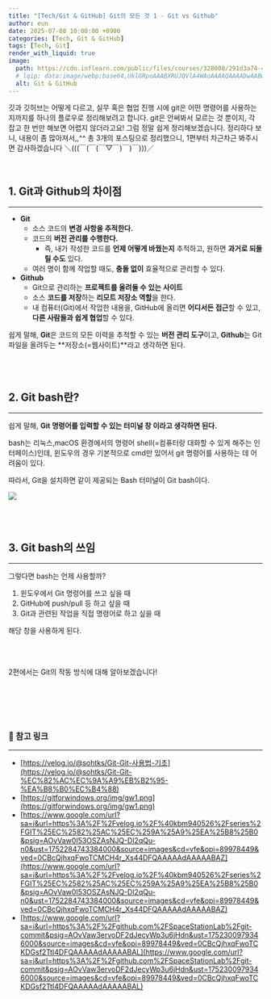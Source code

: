 ```yaml
---
title: "[Tech/Git & GitHub] Git의 모든 것 1 - Git vs Github"
author: eun
date: 2025-07-08 10:00:00 +0900
categories: [Tech, Git & GitHub]
tags: [Tech, Git]
render_with_liquid: true
image:
  path: https://cdn.inflearn.com/public/files/courses/328008/291d3a74-4c8a-434c-b2e3-73112724da17/328284-1.png
  # lqip: data:image/webp;base64,UklGRpoAAABXRUJQVlA4WAoAAAAQAAAADwAABwAAQUxQSDIAAAARL0AmbZurmr57yyIiqE8oiG0bejIYEQTgqiDA9vqnsUSI6H+oAERp2HZ65qP/VIAWAFZQOCBCAAAA8AEAnQEqEAAIAAVAfCWkAALp8sF8rgRgAP7o9FDvMCkMde9PK7euH5M1m6VWoDXf2FkP3BqV0ZYbO6NA/VFIAAAA
  alt: Git & GitHub
---
```



깃과 깃허브는 어떻게 다르고, 실무 혹은 협업 진행 시에 git은 어떤 명령어를 사용하는지까지를 하나의 플로우로 정리해보려고 합니다. git은 안써봐서 모르는 것 뿐이지, 각 잡고 한 번만 해보면 어렵지 않더라고요! 그럼 정말 쉽게 정리해보겠습니다. 정리하다 보니, 내용이 좀 많아져서,,^^ 총 3개의 포스팅으로 정리했으니, 1편부터 차근차근 봐주시면 감사하겠습니다 ＼(((￣(￣(￣▽￣)￣)￣)))／

<br>

## 1. Git과 Github의 차이점

---

- **Git**
    - 소스 코드의 **변경 사항을 추적한다.**
    - 코드의 **버전 관리를 수행한다.**
        - 즉, 내가 작성한 코드를 **언제 어떻게 바꿨는지** 추적하고, 원하면 **과거로 되돌릴 수도** 있다.
    - 여러 명이 함께 작업할 때도, **충돌 없이** 효율적으로 관리할 수 있다.
- **Github**
    - Git으로 관리하는 **프로젝트를 올려둘 수 있는** **사이트**
    - 소스 **코드를 저장**하는 **리모트 저장소 역할**을 한다.
    - 내 컴퓨터(Git)에서 작업한 내용을, GitHub에 올리면 **어디서든 접근**할 수 있고, **다른 사람들과 쉽게 협업**할 수 있다.

쉽게 말해, **Git**은 코드의 모든 이력을 추적할 수 있는 **버전 관리 도구**이고, **Github**는 Git 파일을 올려두는 **저장소(=웹사이트)**라고 생각하면 된다.

<br><br>

## 2. Git bash란?

---

쉽게 말해, **Git 명령어를 입력할 수 있는 터미널 창 이라고 생각하면 된다.**

bash는 리눅스,macOS 환경에서의 명령어 shell(=컴퓨터랑 대화할 수 있게 해주는 인터페이스)인데, 윈도우의 경우 기본적으로 cmd만 있어서 git 명령어를 사용하는 데 어려움이 있다. 

따라서, Git을 설치하면 같이 제공되는 Bash 터미널이 Git bash이다.

![](https://gitforwindows.org/img/gw1.png)

<br><br>

## 3. Git bash의 쓰임

---

그렇다면 bash는 언제 사용할까?

1. 윈도우에서 Git 명령어를 쓰고 싶을 때
2. GitHub에 push/pull 등 하고 싶을 때
3. Git과 관련된 작업을 직접 명령어로 하고 싶을 때

해당 창을 사용하게 된다.

<br><br>

2편에서는 Git의 작동 방식에 대해 알아보겠습니다!

<br><br><br><br>

### 🔗 참고 링크

---

- [https://velog.io/@sohtks/Git-Git-사용법-기초](https://velog.io/@sohtks/Git-Git-%EC%82%AC%EC%9A%A9%EB%B2%95-%EA%B8%B0%EC%B4%88)
- [https://gitforwindows.org/img/gw1.png](https://gitforwindows.org/img/gw1.png)
- [https://www.google.com/url?sa=i&url=https%3A%2F%2Fvelog.io%2F%40kbm940526%2Fseries%2FGIT%25EC%2582%25AC%25EC%259A%25A9%25EA%25B8%25B0&psig=AOvVaw0I53OSZAsNJQ-Dl2qQu-n0&ust=1752284743384000&source=images&cd=vfe&opi=89978449&ved=0CBcQjhxqFwoTCMCH4r_Xs44DFQAAAAAdAAAAABAZ](https://www.google.com/url?sa=i&url=https%3A%2F%2Fvelog.io%2F%40kbm940526%2Fseries%2FGIT%25EC%2582%25AC%25EC%259A%25A9%25EA%25B8%25B0&psig=AOvVaw0I53OSZAsNJQ-Dl2qQu-n0&ust=1752284743384000&source=images&cd=vfe&opi=89978449&ved=0CBcQjhxqFwoTCMCH4r_Xs44DFQAAAAAdAAAAABAZ)
- [https://www.google.com/url?sa=i&url=https%3A%2F%2Fgithub.com%2FSpaceStationLab%2Fgit-commit&psig=AOvVaw3ervoDF2dJecyWp3u6jHdn&ust=1752300979346000&source=images&cd=vfe&opi=89978449&ved=0CBcQjhxqFwoTCKDGsf2TtI4DFQAAAAAdAAAAABAL](https://www.google.com/url?sa=i&url=https%3A%2F%2Fgithub.com%2FSpaceStationLab%2Fgit-commit&psig=AOvVaw3ervoDF2dJecyWp3u6jHdn&ust=1752300979346000&source=images&cd=vfe&opi=89978449&ved=0CBcQjhxqFwoTCKDGsf2TtI4DFQAAAAAdAAAAABAL)